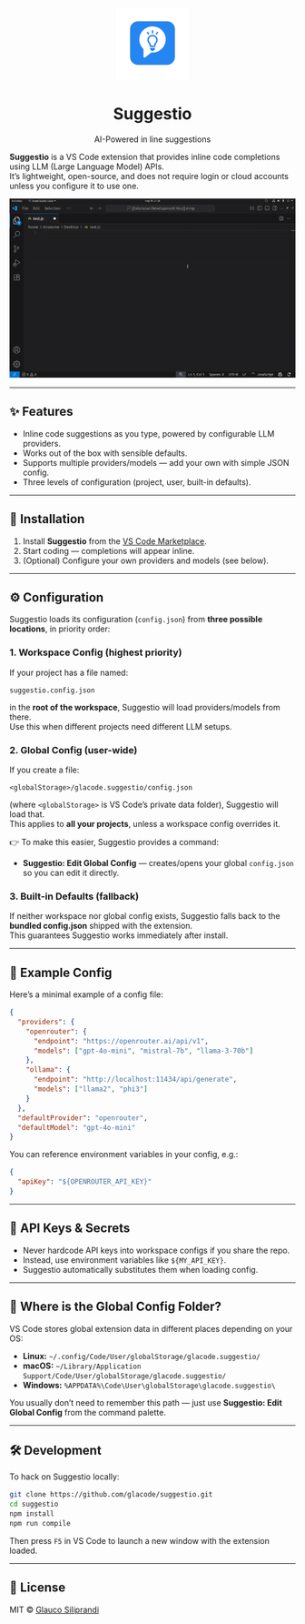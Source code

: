 <div align="center">
  <img src="resources/logo.png" width="128" alt="Suggestio Logo">
  <h1>Suggestio</h1>
  <p>AI-Powered in line suggestions </p>
</div>

**Suggestio** is a VS Code extension that provides inline code completions using LLM (Large Language Model) APIs.  
It’s lightweight, open-source, and does not require login or cloud accounts unless you configure it to use one.

![Demo GIF](resources/demo.gif)

---

## ✨ Features

- Inline code suggestions as you type, powered by configurable LLM providers.  
- Works out of the box with sensible defaults.  
- Supports multiple providers/models — add your own with simple JSON config.  
- Three levels of configuration (project, user, built-in defaults).  

---

## 🚀 Installation

1. Install **Suggestio** from the [VS Code Marketplace](https://marketplace.visualstudio.com/).  
2. Start coding — completions will appear inline.  
3. (Optional) Configure your own providers and models (see below).  

---

## ⚙️ Configuration

Suggestio loads its configuration (`config.json`) from **three possible locations**, in priority order:

### 1. Workspace Config (highest priority)
If your project has a file named:

```
suggestio.config.json
```

in the **root of the workspace**, Suggestio will load providers/models from there.  
Use this when different projects need different LLM setups.  

### 2. Global Config (user-wide)
If you create a file:

```
<globalStorage>/glacode.suggestio/config.json
```

(where `<globalStorage>` is VS Code’s private data folder), Suggestio will load that.  
This applies to **all your projects**, unless a workspace config overrides it.  

👉 To make this easier, Suggestio provides a command:

- **Suggestio: Edit Global Config** — creates/opens your global `config.json` so you can edit it directly.

### 3. Built-in Defaults (fallback)
If neither workspace nor global config exists, Suggestio falls back to the **bundled config.json** shipped with the extension.  
This guarantees Suggestio works immediately after install.

---

## 🧩 Example Config

Here’s a minimal example of a config file:

```json
{
  "providers": {
    "openrouter": {
      "endpoint": "https://openrouter.ai/api/v1",
      "models": ["gpt-4o-mini", "mistral-7b", "llama-3-70b"]
    },
    "ollama": {
      "endpoint": "http://localhost:11434/api/generate",
      "models": ["llama2", "phi3"]
    }
  },
  "defaultProvider": "openrouter",
  "defaultModel": "gpt-4o-mini"
}
```

You can reference environment variables in your config, e.g.:

```json
{
  "apiKey": "${OPENROUTER_API_KEY}"
}
```

---

## 🔑 API Keys & Secrets

- Never hardcode API keys into workspace configs if you share the repo.  
- Instead, use environment variables like `${MY_API_KEY}`.  
- Suggestio automatically substitutes them when loading config.  

---

## 📂 Where is the Global Config Folder?

VS Code stores global extension data in different places depending on your OS:

- **Linux:** `~/.config/Code/User/globalStorage/glacode.suggestio/`
- **macOS:** `~/Library/Application Support/Code/User/globalStorage/glacode.suggestio/`
- **Windows:** `%APPDATA%\Code\User\globalStorage\glacode.suggestio\`

You usually don’t need to remember this path — just use **Suggestio: Edit Global Config** from the command palette.

---

## 🛠 Development

To hack on Suggestio locally:

```bash
git clone https://github.com/glacode/suggestio.git
cd suggestio
npm install
npm run compile
```

Then press `F5` in VS Code to launch a new window with the extension loaded.  

---

## 📜 License

MIT © [Glauco Siliprandi](https://github.com/glacode)

